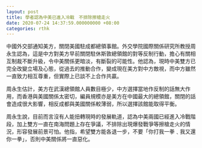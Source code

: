 ```yaml
---
layout: post
title: 學者認為中美已進入冷戰　不排除擦槍走火
date: 2020-07-24 14:37:59.000000000 +08:00
categories: rthk
---
```


中國外交部通知美方，關閉美國駐成都總領事館。外交學院國際關係研究所教授周永生認為，這是中方對美方早前關閉駐休斯敦總領館的對等反制行動，擔心有關相互制裁不斷升級，令中美關係更暗淡，有斷裂的可能性。他認為，現時中美雙方已完全改變立場及心態，從過去的推動合作，變成現在美方對中方敵視，而中方雖然一直致力相互尊重，但實際上已談不上合作共贏。

周永生估計，美方在武漢總領館人員數目極少，中方選擇當地作反制的話無大作用，而香港與美國關係太密切，編員規模亦是美方在中國最大的總領館，關閉的話會造成很大影響，相反成都與美國關係較薄弱，所以選擇該館能取得平衡。

周永生說，目前而言沒有人能扭轉現時的發展軌道，認為中美兩國已經進入冷戰階段，加上雙方一直在南海問題上存在爭議，不排除出現爆發戰爭等擦槍走火的情況，形容發展前景可怕。他指，希望雙方能各退一步，不要「你打我一拳﹑我又還你一拳」，否則中美關係將一直惡化。
